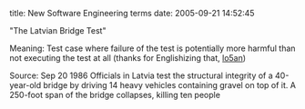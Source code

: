 title: New Software Engineering terms
date: 2005-09-21 14:52:45 

"The Latvian Bridge Test"

Meaning: Test case where failure of the test is potentially more harmful than not executing the test at all (thanks for Englishizing that, [lo5an][1])

Source: Sep 20 1986 Officials in Latvia test the structural integrity of a 40-year-old bridge by driving 14 heavy vehicles containing gravel on top of it. A 250-foot span of the bridge collapses, killing ten people

   [1]: http://www.livejournal.com/~lo5an


